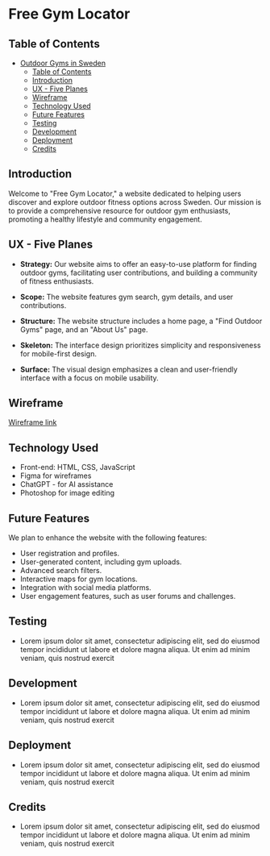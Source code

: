 # Free Gym Locator

## Table of Contents

- [Outdoor Gyms in Sweden](#free-gym-locator)
  - [Table of Contents](#table-of-contents)
  - [Introduction](#introduction)
  - [UX - Five Planes](#ux---five-planes)
  - [Wireframe](#wireframe)
  - [Technology Used](#technology-used)
  - [Future Features](#future-features)
  - [Testing](#testing)
  - [Development](#development)
  - [Deployment](#deployment)
  - [Credits](#credits)

## Introduction

Welcome to "Free Gym Locator," a website dedicated to helping users discover and explore outdoor fitness options across Sweden. Our mission is to provide a comprehensive resource for outdoor gym enthusiasts, promoting a healthy lifestyle and community engagement.

## UX - Five Planes

- **Strategy:** Our website aims to offer an easy-to-use platform for finding outdoor gyms, facilitating user contributions, and building a community of fitness enthusiasts.

- **Scope:** The website features gym search, gym details, and user contributions.

- **Structure:** The website structure includes a home page, a "Find Outdoor Gyms" page, and an "About Us" page.

- **Skeleton:** The interface design prioritizes simplicity and responsiveness for mobile-first design.

- **Surface:** The visual design emphasizes a clean and user-friendly interface with a focus on mobile usability.

## Wireframe

[Wireframe link](assets/docs/wireframe.png)

## Technology Used

- Front-end: HTML, CSS, JavaScript
- Figma for wireframes
- ChatGPT - for AI assistance
- Photoshop for image editing

## Future Features

We plan to enhance the website with the following features:

- User registration and profiles.
- User-generated content, including gym uploads.
- Advanced search filters.
- Interactive maps for gym locations.
- Integration with social media platforms.
- User engagement features, such as user forums and challenges.

## Testing

- Lorem ipsum dolor sit amet, consectetur adipiscing elit, sed do eiusmod tempor incididunt ut labore et dolore magna aliqua. Ut enim ad minim veniam, quis nostrud exercit

## Development

- Lorem ipsum dolor sit amet, consectetur adipiscing elit, sed do eiusmod tempor incididunt ut labore et dolore magna aliqua. Ut enim ad minim veniam, quis nostrud exercit

## Deployment

- Lorem ipsum dolor sit amet, consectetur adipiscing elit, sed do eiusmod tempor incididunt ut labore et dolore magna aliqua. Ut enim ad minim veniam, quis nostrud exercit

## Credits

- Lorem ipsum dolor sit amet, consectetur adipiscing elit, sed do eiusmod tempor incididunt ut labore et dolore magna aliqua. Ut enim ad minim veniam, quis nostrud exercit
